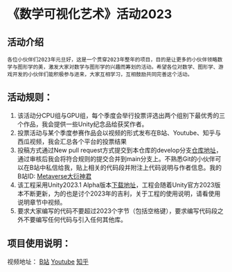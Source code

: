 # 《数学可视化艺术》活动2023
##	活动介绍
	各位小伙伴们2023年元旦好，这是一个贯穿2023年整年的项目，目的是让更多的小伙伴领略数学与图形学的美，激发大家对数学与图形学的兴趣而筹划的活动。希望各位对数学、图形学、游戏开发的小伙伴们能积极参与进来，大家互相学习，互相鼓励共同完善这个活动。
	
##	活动规则：
1. 该活动分CPU组与GPU组，每个季度会举行投票评选出两个组别下最优秀的三个作品，我会提供一些Unity纪念品给获奖作者。
2. 投票活动与某个季度参赛作品会以视频的形式发布在B站、Youtube、知乎与西瓜视频，我会汇总各个平台的投票结果
3. 投稿方式通过New pull request方式提交到本仓库的develop分支[仓库地址](https://github.com/lwwhb/MathematicalVisualizationArt/tree/develop)，通过审核后我会将符合规则的提交合并到main分支上。不熟悉Git的小伙伴可以在B站中私信给我，贴上相关的代码段并附注上代码说明与作者信息。我的B站ID: [Metaverse大衍神君](https://space.bilibili.com/1311706157)
4. 该工程采用Unity2023.1 Alpha版本[下载地址](https://unity.com/releases/editor/alpha)，工程会随着Unity官方2023版本不断更新，为的也是讨个2023年的吉利，关于工程的使用说明，请看使用说明章节中视频。
5. 要求大家编写的代码不要超过2023个字节（包括空格键），要求编写代码段之外不要编写任何代码与引入任何其他库。

## 项目使用说明：

视频地址：
[B站](https://www.bilibili.com/video/BV1od4y187tJ/)
[Youtube](https://www.youtube.com/watch?v=UXKFeXfVM8I)
[知乎](https://zhuanlan.zhihu.com/p/595826433)


